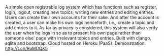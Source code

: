 A simple open registrable log system which has functions such as register, login, logout, creating new topics, writing new entries and editing entries. Users can create their own accounts for their sake. And after the account is created, a user can make his own logs henceforth, i.e., create a topic and add entries to it. As far as privacy is considered, this system will also verify the user when he logs in so as to present his own page rather than someone else' page with irrelevant topics and entries.
Built with django, sqlite and bootstrap.
Cloud hosted on Heroku (PaaS).
Demonstration: http://t.cn/RuMDQX5